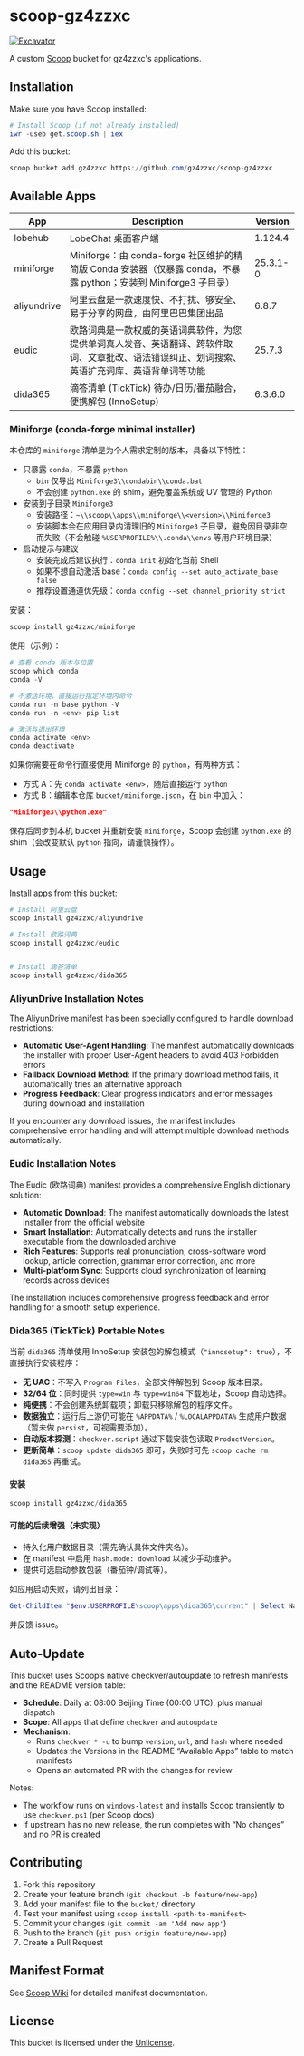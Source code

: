 # scoop-gz4zzxc

[![Excavator](https://github.com/gz4zzxc/scoop-gz4zzxc/actions/workflows/excavator.yml/badge.svg)](https://github.com/gz4zzxc/scoop-gz4zzxc/actions/workflows/excavator.yml)

A custom [Scoop](https://scoop.sh/) bucket for gz4zzxc's applications.

## Installation

Make sure you have Scoop installed:

```powershell
# Install Scoop (if not already installed)
iwr -useb get.scoop.sh | iex
```

Add this bucket:

```powershell
scoop bucket add gz4zzxc https://github.com/gz4zzxc/scoop-gz4zzxc
```

## Available Apps

| App | Description | Version |
|-----|-------------|---------|
| lobehub | LobeChat 桌面客户端 | 1.124.4 |
| miniforge | Miniforge：由 conda-forge 社区维护的精简版 Conda 安装器（仅暴露 conda，不暴露 python；安装到 Miniforge3 子目录） | 25.3.1-0 |
| aliyundrive | 阿里云盘是一款速度快、不打扰、够安全、易于分享的网盘，由阿里巴巴集团出品 | 6.8.7 |
| eudic | 欧路词典是一款权威的英语词典软件，为您提供单词真人发音、英语翻译、跨软件取词、文章批改、语法错误纠正、划词搜索、英语扩充词库、英语背单词等功能 | 25.7.3 |
| dida365 | 滴答清单 (TickTick) 待办/日历/番茄融合，便携解包 (InnoSetup) | 6.3.6.0 |

### Miniforge (conda-forge minimal installer)

本仓库的 `miniforge` 清单是为个人需求定制的版本，具备以下特性：

- 只暴露 `conda`，不暴露 `python`
  - `bin` 仅导出 `Miniforge3\\condabin\\conda.bat`
  - 不会创建 `python.exe` 的 shim，避免覆盖系统或 UV 管理的 Python
- 安装到子目录 `Miniforge3`
  - 安装路径：`~\\scoop\\apps\\miniforge\\<version>\\Miniforge3`
  - 安装脚本会在应用目录内清理旧的 `Miniforge3` 子目录，避免因目录非空而失败（不会触碰 `%USERPROFILE%\\.conda\\envs` 等用户环境目录）
- 启动提示与建议
  - 安装完成后建议执行：`conda init` 初始化当前 Shell
  - 如果不想自动激活 base：`conda config --set auto_activate_base false`
  - 推荐设置通道优先级：`conda config --set channel_priority strict`

安装：

```powershell
scoop install gz4zzxc/miniforge
```

使用（示例）：

```powershell
# 查看 conda 版本与位置
scoop which conda
conda -V

# 不激活环境，直接运行指定环境内命令
conda run -n base python -V
conda run -n <env> pip list

# 激活与退出环境
conda activate <env>
conda deactivate
```

如果你需要在命令行直接使用 Miniforge 的 `python`，有两种方式：

- 方式 A：先 `conda activate <env>`，随后直接运行 `python`
- 方式 B：编辑本仓库 `bucket/miniforge.json`，在 `bin` 中加入：

```json
"Miniforge3\\python.exe"
```

保存后同步到本机 bucket 并重新安装 `miniforge`，Scoop 会创建 `python.exe` 的 shim（会改变默认 `python` 指向，请谨慎操作）。

## Usage

Install apps from this bucket:

```powershell
# Install 阿里云盘
scoop install gz4zzxc/aliyundrive

# Install 欧路词典
scoop install gz4zzxc/eudic


# Install 滴答清单
scoop install gz4zzxc/dida365
```

### AliyunDrive Installation Notes

The AliyunDrive manifest has been specially configured to handle download restrictions:

- **Automatic User-Agent Handling**: The manifest automatically downloads the installer with proper User-Agent headers to avoid 403 Forbidden errors
- **Fallback Download Method**: If the primary download method fails, it automatically tries an alternative approach
- **Progress Feedback**: Clear progress indicators and error messages during download and installation

If you encounter any download issues, the manifest includes comprehensive error handling and will attempt multiple download methods automatically.

### Eudic Installation Notes

The Eudic (欧路词典) manifest provides a comprehensive English dictionary solution:

- **Automatic Download**: The manifest automatically downloads the latest installer from the official website
- **Smart Installation**: Automatically detects and runs the installer executable from the downloaded archive
- **Rich Features**: Supports real pronunciation, cross-software word lookup, article correction, grammar error correction, and more
- **Multi-platform Sync**: Supports cloud synchronization of learning records across devices

The installation includes comprehensive progress feedback and error handling for a smooth setup experience.


### Dida365 (TickTick) Portable Notes

当前 `dida365` 清单使用 InnoSetup 安装包的解包模式（`"innosetup": true`），不直接执行安装程序：

- **无 UAC**：不写入 `Program Files`，全部文件解包到 Scoop 版本目录。
- **32/64 位**：同时提供 `type=win` 与 `type=win64` 下载地址，Scoop 自动选择。
- **纯便携**：不会创建系统卸载项；卸载只移除解包的程序文件。
- **数据独立**：运行后上游仍可能在 `%APPDATA%` / `%LOCALAPPDATA%` 生成用户数据（暂未做 `persist`，可视需要添加）。
- **自动版本探测**：`checkver.script` 通过下载安装包读取 `ProductVersion`。
- **更新简单**：`scoop update dida365` 即可，失败时可先 `scoop cache rm dida365` 再重试。

#### 安装

```powershell
scoop install gz4zzxc/dida365
```

#### 可能的后续增强（未实现）

- 持久化用户数据目录（需先确认具体文件夹名）。
- 在 manifest 中启用 `hash.mode: download` 以减少手动维护。
- 提供可选启动参数包装（番茄钟/调试等）。

如应用启动失败，请列出目录：

```powershell
Get-ChildItem "$env:USERPROFILE\scoop\apps\dida365\current" | Select Name
```

并反馈 issue。

## Auto-Update

This bucket uses Scoop’s native checkver/autoupdate to refresh manifests and the README version table:

- **Schedule**: Daily at 08:00 Beijing Time (00:00 UTC), plus manual dispatch
- **Scope**: All apps that define `checkver` and `autoupdate`
- **Mechanism**:
  - Runs `checkver * -u` to bump `version`, `url`, and `hash` where needed
  - Updates the Versions in the README “Available Apps” table to match manifests
  - Opens an automated PR with the changes for review

Notes:
- The workflow runs on `windows-latest` and installs Scoop transiently to use `checkver.ps1` (per Scoop docs)
- If upstream has no new release, the run completes with “No changes” and no PR is created

## Contributing

1. Fork this repository
2. Create your feature branch (`git checkout -b feature/new-app`)
3. Add your manifest file to the `bucket/` directory
4. Test your manifest using `scoop install <path-to-manifest>`
5. Commit your changes (`git commit -am 'Add new app'`)
6. Push to the branch (`git push origin feature/new-app`)
7. Create a Pull Request

## Manifest Format

See [Scoop Wiki](https://github.com/ScoopInstaller/Scoop/wiki/App-Manifests) for detailed manifest documentation.

## License

This bucket is licensed under the [Unlicense](https://unlicense.org/).
